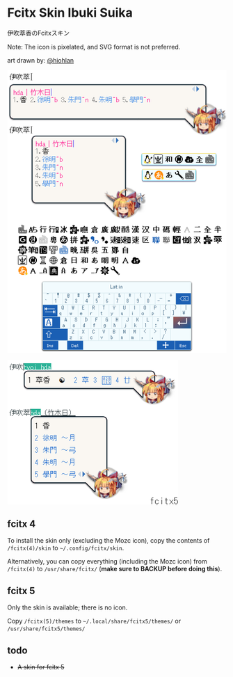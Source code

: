 # Fcitx Skin Ibuki Suika
伊吹萃香のFcitxスキン

Note: The icon is pixelated, and SVG format is not preferred.

art drawn by: [@hiohlan](https://github.com/hiohlan)

![example fcitx4](docs/example.png)

![example fcitx5](docs/example_fcitx5.png)

## fcitx 4

To install the skin only (excluding the Mozc icon), copy the contents of `/fcitx(4)/skin` to `~/.config/fcitx/skin`.

Alternatively, you can copy everything (including the Mozc icon) from `/fcitx(4)` to `/usr/share/fcitx/` (**make sure to BACKUP before doing this**).

## fcitx 5
Only the skin is available; there is no icon.

Copy `/fcitx(5)/themes` to `~/.local/share/fcitx5/themes/` or `/usr/share/fcitx5/themes/`

## todo
- ~~A skin for fcitx 5~~
